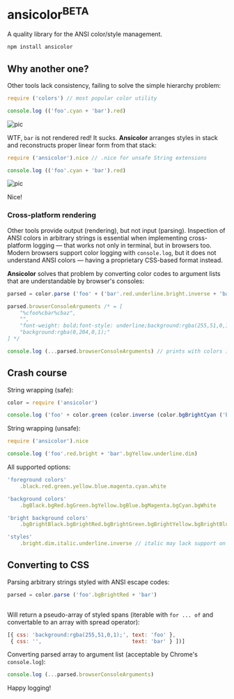 # ansicolor<sup>BETA</sup>

A quality library for the ANSI color/style management.

```bash
npm install ansicolor
```

## Why another one?

Other tools lack consistency, failing to solve the simple hierarchy problem:

```javascript
require ('colors') // most popular color utility

console.log (('foo'.cyan + 'bar').red)
```

![pic](http://wtf.jpg.wtf/85/9b/1470626860-859b24350e22df74fd7497e9dc0d8d42.png)

WTF, `bar` is not rendered red! It sucks. **Ansicolor** arranges styles in stack and reconstructs proper linear form from that stack:

```javascript
require ('ansicolor').nice // .nice for unsafe String extensions

console.log (('foo'.cyan + 'bar').red)
```

![pic](http://wtf.jpg.wtf/3c/61/1470626989-3c61b64d0690b0b413be367841650426.png)

Nice!

### Cross-platform rendering

Other tools provide output (rendering), but not input (parsing). Inspection of ANSI colors in arbitrary strings is essential when implementing cross-platform logging — that works not only in terminal, but in browsers too. Modern browsers support color logging with `console.log`, but it does not understand ANSI colors — having a proprietary CSS-based format instead. 

**Ansicolor** solves that problem by converting color codes to argument lists that are understandable by browser's consoles:

```javascript
parsed = color.parse ('foo' + ('bar'.red.underline.bright.inverse + 'baz').bgGreen)

parsed.browserConsoleArguments /* = [
    "%cfoo%cbar%cbaz",
    "",
    "font-weight: bold;font-style: underline;background:rgba(255,51,0,1);color:rgba(0,204,0,1);",
    "background:rgba(0,204,0,1);"
] */

console.log (...parsed.browserConsoleArguments) // prints with colors in Chrome!
```

## Crash course

String wrapping (safe):

```javascript
color = require ('ansicolor')

console.log ('foo' + color.green (color.inverse (color.bgBrightCyan ('bar')) + 'baz') + 'qux')
```

String wrapping (unsafe):

```javascript
require ('ansicolor').nice

console.log ('foo'.red.bright + 'bar'.bgYellow.underline.dim)
```

All supported options:

```javascript
'foreground colors'
    .black.red.green.yellow.blue.magenta.cyan.white
```
```javascript
'background colors'
    .bgBlack.bgRed.bgGreen.bgYellow.bgBlue.bgMagenta.bgCyan.bgWhite
```
```javascript
'bright background colors'
    .bgBrightBlack.bgBrightRed.bgBrightGreen.bgBrightYellow.bgBrightBlue.bgBrightMagenta.bgBrightCyan.bgBrightWhite
```
```javascript
'styles'
    .bright.dim.italic.underline.inverse // italic may lack support on your platform
```

## Converting to CSS

Parsing arbitrary strings styled with ANSI escape codes:

```javascript
parsed = color.parse ('foo'.bgBrightRed + 'bar')
                            
```

Will return a pseudo-array of styled spans (iterable with `for ... of` and convertable to an array with spread operator):

```javascript
[{ css: 'background:rgba(255,51,0,1);', text: 'foo' },
 { css: '',                             text: 'bar' } ])]
```

Converting parsed array to argument list (acceptable by Chrome's `console.log`):

```javascript
console.log (...parsed.browserConsoleArguments)
```

Happy logging!


